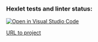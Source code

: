 ### Hexlet tests and linter status:
[![Open in Visual Studio Code](https://open.vscode.dev/badges/open-in-vscode.svg)](https://open.vscode.dev/organization/repository)

[URL to project](https://young-chamber-45928.herokuapp.com/)